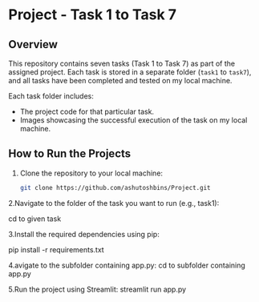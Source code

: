 # Project - Task 1 to Task 7

## Overview

This repository contains seven tasks (Task 1 to Task 7) as part of the assigned project. Each task is stored in a separate folder (`task1` to `task7`), and all tasks have been completed and tested on my local machine.

Each task folder includes:
- The project code for that particular task.
- Images showcasing the successful execution of the task on my local machine.

## How to Run the Projects

1. Clone the repository to your local machine:

   ```bash
   git clone https://github.com/ashutoshbins/Project.git
2.Navigate to the folder of the task you want to run (e.g., task1):

   cd to given task 

3.Install the required dependencies using pip:

  pip install -r requirements.txt

4.avigate to the subfolder containing app.py:
   cd to subfolder containing app.py
   
5.Run the project using Streamlit:
  streamlit run app.py

